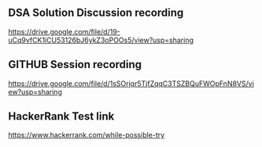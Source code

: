 ## DSA Solution Discussion recording

https://drive.google.com/file/d/19-uCq9vfCK1iCU53126bJ6ykZ3oPOOs5/view?usp=sharing

## GITHUB Session recording

https://drive.google.com/file/d/1sSOrjqr5TjfZqqC3TSZBQuFWOpFnN8VS/view?usp=sharing

## HackerRank Test link

https://www.hackerrank.com/while-possible-try

